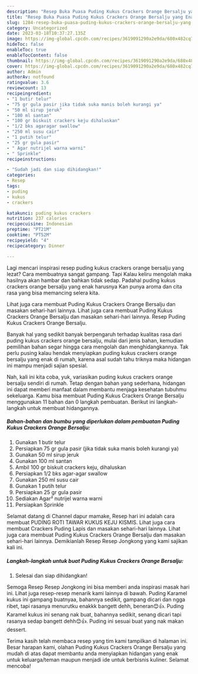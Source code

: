 ```yaml
---
description: "Resep Buka Puasa Puding Kukus Crackers Orange Bersalju yang Enak"
title: "Resep Buka Puasa Puding Kukus Crackers Orange Bersalju yang Enak"
slug: 1284-resep-buka-puasa-puding-kukus-crackers-orange-bersalju-yang-enak
category: Uncategorized
date: 2023-03-18T10:37:27.135Z
image: https://img-global.cpcdn.com/recipes/3619091290a2e9da/680x482cq70/puding-kukus-crackers-orange-bersalju-foto-resep-utama.jpg
hideToc: false
enableToc: true
enableTocContent: false
thumbnail: https://img-global.cpcdn.com/recipes/3619091290a2e9da/680x482cq70/puding-kukus-crackers-orange-bersalju-foto-resep-utama.jpg
cover: https://img-global.cpcdn.com/recipes/3619091290a2e9da/680x482cq70/puding-kukus-crackers-orange-bersalju-foto-resep-utama.jpg
author: Admin
authorAv: notfound
ratingvalue: 3.6
reviewcount: 13
recipeingredient:
- "1 butir telur"
- "75 gr gula pasir jika tidak suka manis boleh kurangi ya"
- "50 ml sirup jeruk"
- "100 ml santan"
- "100 gr biskuit crackers keju dihaluskan"
- "1/2 bks agaragar swallow"
- "250 ml susu cair"
- "1 putih telur"
- "25 gr gula pasir"
- " Agar nutrijel warna warni"
- " Sprinkle"
recipeinstructions:

- "Sudah jadi dan siap dihidangkan!"
categories:
- Resep
tags:
- puding
- kukus
- crackers

katakunci: puding kukus crackers 
nutrition: 237 calories
recipecuisine: Indonesian
preptime: "PT21M"
cooktime: "PT52M"
recipeyield: "4"
recipecategory: Dinner

---
```



Lagi mencari inspirasi resep puding kukus crackers orange bersalju yang lezat? Cara membuatnya sangat gampang. Tapi Kalau keliru mengolah maka hasilnya akan hambar dan bahkan tidak sedap. Padahal puding kukus crackers orange bersalju yang enak harusnya Kan punya aroma dan cita rasa yang bisa memancing selera kita.


Lihat juga cara membuat Puding Kukus Crackers Orange Bersalju dan masakan sehari-hari lainnya. Lihat juga cara membuat Puding Kukus Crackers Orange Bersalju dan masakan sehari-hari lainnya. Resep Puding Kukus Crackers Orange Bersalju.

Banyak hal yang sedikit banyak berpengaruh terhadap kualitas rasa dari puding kukus crackers orange bersalju, mulai dari jenis bahan, kemudian pemilihan bahan segar hingga cara mengolah dan menghidangkannya. Tak perlu pusing kalau hendak menyiapkan puding kukus crackers orange bersalju yang enak di rumah, karena asal sudah tahu triknya maka hidangan ini mampu menjadi sajian spesial.


Nah, kali ini kita coba, yuk, variasikan puding kukus crackers orange bersalju sendiri di rumah. Tetap dengan bahan yang sederhana, hidangan ini dapat memberi manfaat dalam membantu menjaga kesehatan tubuhmu sekeluarga. Kamu bisa membuat Puding Kukus Crackers Orange Bersalju menggunakan 11 bahan dan 0 langkah pembuatan. Berikut ini langkah-langkah untuk membuat hidangannya.

<!--inarticleads1-->

##### Bahan-bahan dan bumbu yang diperlukan dalam pembuatan Puding Kukus Crackers Orange Bersalju:

1. Gunakan 1 butir telur
1. Persiapkan 75 gr gula pasir (jika tidak suka manis boleh kurangi ya)
1. Gunakan 50 ml sirup jeruk
1. Gunakan 100 ml santan
1. Ambil 100 gr biskuit crackers keju, dihaluskan
1. Persiapkan 1/2 bks agar-agar swallow
1. Gunakan 250 ml susu cair
1. Gunakan 1 putih telur
1. Persiapkan 25 gr gula pasir
1. Sediakan  Agar² nutrijel warna warni
1. Persiapkan  Sprinkle


Selamat datang di Channel dapur mamake, Resep hari ini adalah cara membuat PUDING ROTI TAWAR KUKUS KEJU KISMIS. Lihat juga cara membuat Crackers Puding Lapis dan masakan sehari-hari lainnya. Lihat juga cara membuat Puding Kukus Crackers Orange Bersalju dan masakan sehari-hari lainnya. Demikianlah Resep Resep Jongkong yang kami sajikan kali ini. 

<!--inarticleads2-->

##### Langkah-langkah untuk buat Puding Kukus Crackers Orange Bersalju:


1. Selesai dan siap dihidangkan!

Semoga Resep Resep Jongkong ini bisa memberi anda inspirasi masak hari ini. Lihat juga resep-resep menarik kami lainnya di bawah. Puding Karamel kukus ini gampang buatnyaa, bahannya sedikit, gampang dicari dan ngga ribet, tapi rasanya menurutku enakkk bangett dehh, beneran😊👍. Puding Karamel kukus ini senang nak buat, bahannya sedikit, senang dicari tapi rasanya sedap bangett dehh😊👍. Puding ini sesuai buat yang nak makan dessert. 

Terima kasih telah membaca resep yang tim kami tampilkan di halaman ini. Besar harapan kami, olahan Puding Kukus Crackers Orange Bersalju yang mudah di atas dapat membantu anda menyiapkan hidangan yang enak untuk keluarga/teman maupun menjadi ide untuk berbisnis kuliner. Selamat mencoba!
